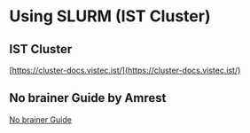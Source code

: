 #  Using SLURM (IST Cluster)


## IST Cluster
[https://cluster-docs.vistec.ist/](https://cluster-docs.vistec.ist/)

## No brainer Guide by Amrest
[No brainer Guide](https://amrestc.notion.site/No-brainer-Guide-to-SLURM-with-Python-based-program-with-Submit-It-49cd2585306b49f2805e475fa87e18ec)
